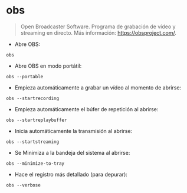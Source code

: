 # obs

> Open Broadcaster Software.
> Programa de grabación de vídeo y streaming en directo.
> Más información: <https://obsproject.com/>.

- Abre OBS:

`obs`

- Abre OBS en modo portátil:

`obs --portable`

- Empieza automáticamente a grabar un vídeo al momento de abrirse:

`obs --startrecording`

- Empieza automáticamente el búfer de repetición al abrirse:

`obs --startreplaybuffer`

- Inicia automáticamente la transmisión al abrirse:

`obs --startstreaming`

- Se Minimiza a la bandeja del sistema al abrirse:

`obs --minimize-to-tray`

- Hace el registro más detallado (para depurar):

`obs --verbose`
